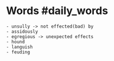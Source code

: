 # Words #daily_words
	- unsully -> not effected(bad) by
	- assidously
	- egregious -> unexpected effects
	- hound
	- languish
	- feuding